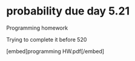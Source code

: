 # probability due day 5.21
Programming homework

Trying to complete it before 520

[embed]programming HW.pdf[/embed]

